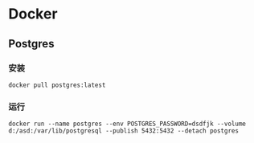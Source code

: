 # Docker

## Postgres

### 安装

```shell
docker pull postgres:latest
```

### 运行

```shell
docker run --name postgres --env POSTGRES_PASSWORD=dsdfjk --volume d:/asd:/var/lib/postgresql --publish 5432:5432 --detach postgres
```